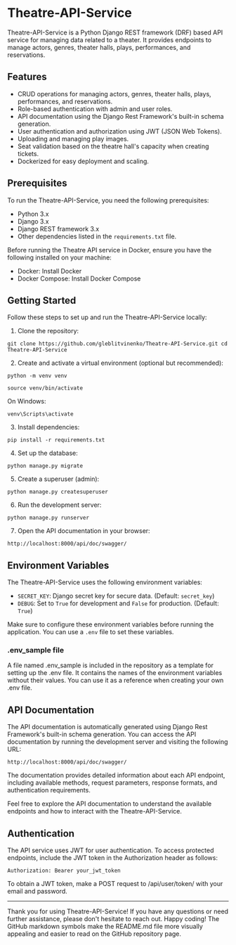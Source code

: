# Theatre-API-Service

Theatre-API-Service is a Python Django REST framework (DRF) based API service for managing data related to a theater. It provides endpoints to manage actors, genres, theater halls, plays, performances, and reservations.

## Features

- CRUD operations for managing actors, genres, theater halls, plays, performances, and reservations.
- Role-based authentication with admin and user roles.
- API documentation using the Django Rest Framework's built-in schema generation.
- User authentication and authorization using JWT (JSON Web Tokens).
- Uploading and managing play images.
- Seat validation based on the theatre hall's capacity when creating tickets.
- Dockerized for easy deployment and scaling.

## Prerequisites

To run the Theatre-API-Service, you need the following prerequisites:

- Python 3.x
- Django 3.x
- Django REST framework 3.x
- Other dependencies listed in the `requirements.txt` file.

Before running the Theatre API service in Docker, ensure you have the following installed on your machine:

- Docker: Install Docker
- Docker Compose: Install Docker Compose

## Getting Started

Follow these steps to set up and run the Theatre-API-Service locally:

1. Clone the repository:

`git clone https://github.com/gleblitvinenko/Theatre-API-Service.git
cd Theatre-API-Service`


2. Create and activate a virtual environment (optional but recommended):

`python -m venv venv`

`source venv/bin/activate`

On Windows:

`venv\Scripts\activate`


3. Install dependencies:

`pip install -r requirements.txt`


4. Set up the database:

`python manage.py migrate`


5. Create a superuser (admin):

`python manage.py createsuperuser`


6. Run the development server:

`python manage.py runserver`


7. Open the API documentation in your browser:

`http://localhost:8000/api/doc/swagger/`


## Environment Variables

The Theatre-API-Service uses the following environment variables:

- `SECRET_KEY`: Django secret key for secure data. (Default: `secret_key`)
- `DEBUG`: Set to `True` for development and `False` for production. (Default: `True`)

Make sure to configure these environment variables before running the application. You can use a `.env` file to set these variables.

### .env_sample file

A file named .env_sample is included in the repository as a template for setting up the .env file. It contains the names of the environment variables without their values. You can use it as a reference when creating your own .env file.

## API Documentation

The API documentation is automatically generated using Django Rest Framework's built-in schema generation. You can access the API documentation by running the development server and visiting the following URL:

`http://localhost:8000/api/doc/swagger/`


The documentation provides detailed information about each API endpoint, including available methods, request parameters, response formats, and authentication requirements.

Feel free to explore the API documentation to understand the available endpoints and how to interact with the Theatre-API-Service.

## Authentication

The API service uses JWT for user authentication. To access protected endpoints, include the JWT token in the Authorization header as follows:

`Authorization: Bearer your_jwt_token`

To obtain a JWT token, make a POST request to /api/user/token/ with your email and password.

---

Thank you for using Theatre-API-Service! If you have any questions or need further assistance, please don't hesitate to reach out. Happy coding!
The GitHub markdown symbols make the README.md file more visually appealing and easier to read on the GitHub repository page.